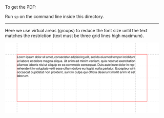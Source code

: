 To get the PDF:

Run `sp` on the command line inside this directory.

----

Here we use virtual areas (groups) to reduce the font size until the
text matches the restriction (text must be three grid lines high maximum).


![Image of the result](firstpage.png)
